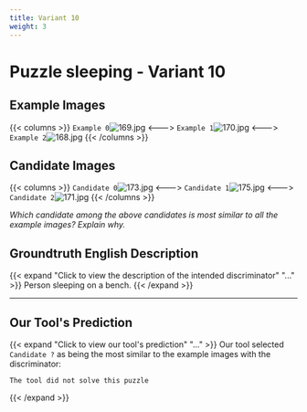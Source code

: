 ```yaml
---
title: Variant 10
weight: 3
---
```


# Puzzle sleeping - Variant 10

## Example Images
{{< columns >}}
`Example 0`![169.jpg](/natscene-data/images/169.jpg)
<--->
`Example 1`![170.jpg](/natscene-data/images/170.jpg)
<--->
`Example 2`![168.jpg](/natscene-data/images/168.jpg)
{{< /columns >}}

## Candidate Images
{{< columns >}}
`Candidate 0`![173.jpg](/natscene-data/images/173.jpg)
<--->
`Candidate 1`![175.jpg](/natscene-data/images/175.jpg)
<--->
`Candidate 2`![171.jpg](/natscene-data/images/171.jpg)
{{< /columns >}}

*Which candidate among the above candidates is most similar to all the example images? Explain why.*

## Groundtruth English Description

{{< expand "Click to view the description of the intended discriminator" "..." >}}
Person sleeping on a bench.
{{< /expand >}}

---



## Our Tool's Prediction

{{< expand "Click to view our tool's prediction" "..." >}}
Our tool selected `Candidate ?` as being the most similar to the example images with the discriminator:
```plaintext
The tool did not solve this puzzle
```
{{< /expand >}}
